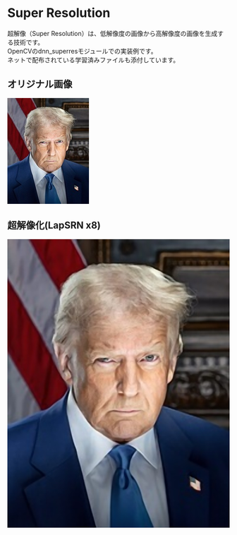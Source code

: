 # Super Resolution
超解像（Super Resolution）は、低解像度の画像から高解像度の画像を生成する技術です。<br>
OpenCVのdnn_superresモジュールでの実装例です。<br>
ネットで配布されている学習済みファイルも添付しています。<br>

## オリジナル画像

![オリジナル画像](TrumpPortrait_Small.jpg)

## 超解像化(LapSRN x8)

![LapSRN x8](LapSRN_x8.jpg)
